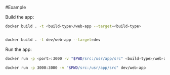 #Example

Build the app:
```bash
docker build . -t <build-type>/web-app --target=<build-type>


docker build . -t dev/web-app --target=dev
```

Run the app:
```bash
docker run -p <port>:3000 -v "$PWD/src:/usr/app/src" <build-type>/web-app

docker run -p 3000:3000 -v "$PWD/src:/usr/app/src" dev/web-app
```
